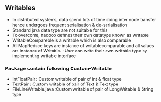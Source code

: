 

## Writables

- In distributed systems, data spend lots of time doing inter node transfer hence undergoes frequent serialisation & de-serialisation
- Standard java data type are not suitable for this
- To overcome, hadoop defines their own datatype  known as writable
- WritableCompareble is a writable which is also comparable 
- All MapReduce keys are instance of writablecomparable  and all
values are instance of Writable.
-User can write their own writable type by implementing writable interface

### Package contain following Custom-Writable 

- IntFloatPair : Custom writable of pair of  int & float type
- TextPair : Custom writable of pair of Text & Text type
- FileLineWritable.java :Custom writable of pair of LongWritable & String type




  





